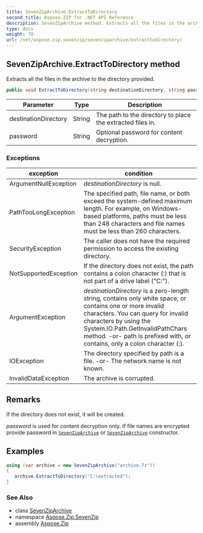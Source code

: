 ```yaml
---
title: SevenZipArchive.ExtractToDirectory
second_title: Aspose.ZIP for .NET API Reference
description: SevenZipArchive method. Extracts all the files in the archive to the directory provided
type: docs
weight: 70
url: /net/aspose.zip.sevenzip/sevenziparchive/extracttodirectory/
---
```

## SevenZipArchive.ExtractToDirectory method

Extracts all the files in the archive to the directory provided.

```csharp
public void ExtractToDirectory(string destinationDirectory, string password = null)
```

| Parameter | Type | Description |
| --- | --- | --- |
| destinationDirectory | String | The path to the directory to place the extracted files in. |
| password | String | Optional password for content decryption. |

### Exceptions

| exception | condition |
| --- | --- |
| ArgumentNullException | *destinationDirectory* is null. |
| PathTooLongException | The specified path, file name, or both exceed the system-defined maximum length. For example, on Windows-based platforms, paths must be less than 248 characters and file names must be less than 260 characters. |
| SecurityException | The caller does not have the required permission to access the existing directory. |
| NotSupportedException | If the directory does not exist, the path contains a colon character (:) that is not part of a drive label ("C:\"). |
| ArgumentException | *destinationDirectory* is a zero-length string, contains only white space, or contains one or more invalid characters. You can query for invalid characters by using the System.IO.Path.GetInvalidPathChars method. -or- path is prefixed with, or contains, only a colon character (:). |
| IOException | The directory specified by path is a file. -or- The network name is not known. |
| InvalidDataException | The archive is corrupted. |

## Remarks

If the directory does not exist, it will be created.

*password* is used for content decryption only. If file names are encrypted provide password in [`SevenZipArchive`](../sevenziparchive/) or [`SevenZipArchive`](../sevenziparchive/) constructor.

## Examples

```csharp
using (var archive = new SevenZipArchive("archive.7z")) 
{ 
   archive.ExtractToDirectory("C:\extracted");
}
```

### See Also

* class [SevenZipArchive](../)
* namespace [Aspose.Zip.SevenZip](../../sevenziparchive/)
* assembly [Aspose.Zip](../../../)


